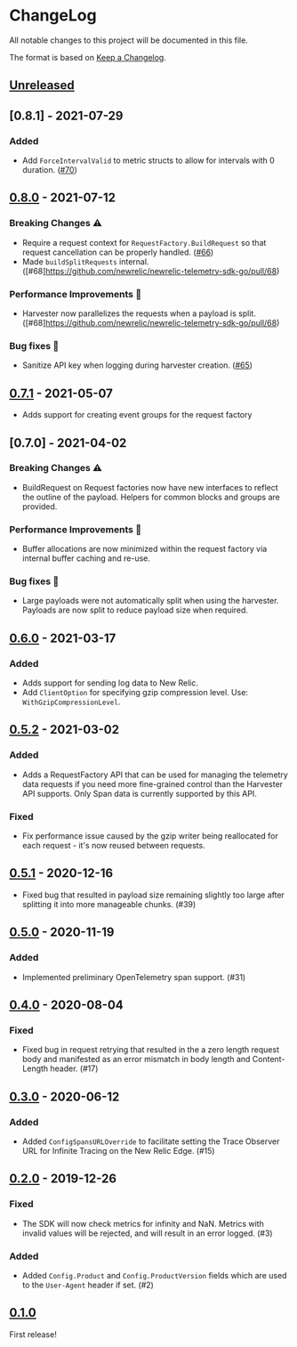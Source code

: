 # ChangeLog

All notable changes to this project will be documented in this file.

The format is based on [Keep a Changelog](https://keepachangelog.com/en/1.0.0/).

## [Unreleased]

## [0.8.1] - 2021-07-29

### Added
* Add `ForceIntervalValid` to metric structs to allow for intervals with 0 duration. ([#70](https://github.com/newrelic/newrelic-telemetry-sdk-go/pull/70))

## [0.8.0] - 2021-07-12

### Breaking Changes ⚠️ 
* Require a request context for `RequestFactory.BuildRequest` so that request cancellation can be properly handled. ([#66](https://github.com/newrelic/newrelic-telemetry-sdk-go/pull/66))
* Made `buildSplitRequests` internal. ([#68]https://github.com/newrelic/newrelic-telemetry-sdk-go/pull/68)

### Performance Improvements 🚀 
* Harvester now parallelizes the requests when a payload is split. ([#68]https://github.com/newrelic/newrelic-telemetry-sdk-go/pull/68)

### Bug fixes 🧯
* Sanitize API key when logging during harvester creation. ([#65](https://github.com/newrelic/newrelic-telemetry-sdk-go/pull/65))

## [0.7.1] - 2021-05-07

* Adds support for creating event groups for the request factory

## [0.7.0] - 2021-04-02

### Breaking Changes ⚠️ 
* BuildRequest on Request factories now have new interfaces to reflect the outline of the payload. Helpers for common blocks and groups are provided.

### Performance Improvements 🚀 
* Buffer allocations are now minimized within the request factory via internal buffer caching and re-use.

### Bug fixes 🧯
* Large payloads were not automatically split when using the harvester. Payloads are now split to reduce payload size when required.

## [0.6.0] - 2021-03-17
### Added
- Adds support for sending log data to New Relic.
- Add `ClientOption` for specifying gzip compression level. Use:
  `WithGzipCompressionLevel`.

## [0.5.2] - 2021-03-02
### Added
- Adds a RequestFactory API that can be used for managing the telemetry data
requests if you need more fine-grained control than the Harvester API supports.
Only Span data is currently supported by this API.
### Fixed
- Fix performance issue caused by the gzip writer being reallocated for each
request - it's now reused between requests. 

## [0.5.1] - 2020-12-16
- Fixed bug that resulted in payload size remaining slightly too large after
splitting it into more manageable chunks. (#39)

## [0.5.0] - 2020-11-19
### Added
- Implemented preliminary OpenTelemetry span support. (#31)

## [0.4.0] - 2020-08-04
### Fixed
- Fixed bug in request retrying that resulted in the a zero length request
body and manifested as an error mismatch in body length and Content-Length
header. (#17)

## [0.3.0] - 2020-06-12
### Added
- Added `ConfigSpansURLOverride` to facilitate setting the Trace Observer URL
for Infinite Tracing on the New Relic Edge. (#15)

## [0.2.0] - 2019-12-26
### Fixed
- The SDK will now check metrics for infinity and NaN.  Metrics with invalid
values will be rejected, and will result in an error logged. (#3)

### Added
- Added `Config.Product` and `Config.ProductVersion` fields which are
used to the `User-Agent` header if set. (#2)

## [0.1.0]
First release!

[Unreleased]: https://github.com/newrelic/newrelic-telemetry-sdk-go/compare/v0.8.0...HEAD
[0.8.0]: https://github.com/newrelic/newrelic-telemetry-sdk-go/compare/v0.7.1...v0.8.0
[0.7.1]: https://github.com/newrelic/newrelic-telemetry-sdk-go/compare/v0.6.0...v0.7.1
[0.6.0]: https://github.com/newrelic/newrelic-telemetry-sdk-go/compare/v0.5.2...v0.6.0
[0.5.2]: https://github.com/newrelic/newrelic-telemetry-sdk-go/compare/v0.5.1...v0.5.2
[0.5.1]: https://github.com/newrelic/newrelic-telemetry-sdk-go/compare/v0.5.0...v0.5.1
[0.5.0]: https://github.com/newrelic/newrelic-telemetry-sdk-go/compare/v0.4.0...v0.5.0
[0.4.0]: https://github.com/newrelic/newrelic-telemetry-sdk-go/compare/v0.3.0...v0.4.0
[0.3.0]: https://github.com/newrelic/newrelic-telemetry-sdk-go/compare/v0.2.0...v0.3.0
[0.2.0]: https://github.com/newrelic/newrelic-telemetry-sdk-go/compare/v0.1.0...v0.2.0
[0.1.0]: https://github.com/newrelic/newrelic-telemetry-sdk-go/releases/tag/v0.1.0
